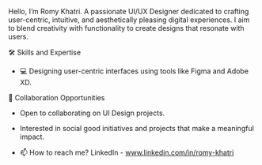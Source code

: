 Hello, I’m Romy Khatri.
A passionate UI/UX Designer dedicated to crafting user-centric, intuitive, and aesthetically pleasing digital experiences. I aim to blend creativity with functionality to create designs that resonate with users.
  
🛠️ Skills and Expertise
- 💻 Designing user-centric interfaces using tools like Figma and Adobe XD.
  
🤝 Collaboration Opportunities
- Open to collaborating on UI Design projects.
- Interested in social good initiatives and projects that make a meaningful impact.

- 📫 How to reach me?
LinkedIn - www.linkedin.com/in/romy-khatri

<!---
romyjungchhetri/romyjungchhetri is a ✨ special ✨ repository because its `README.md` (this file) appears on your GitHub profile.
You can click the Preview link to take a look at your changes.
--->

